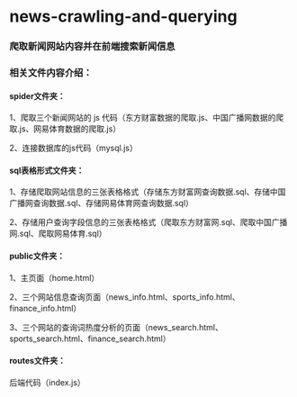 # news-crawling-and-querying
###  爬取新闻网站内容并在前端搜索新闻信息

### 相关文件内容介绍：

#### spider文件夹：

1、爬取三个新闻网站的 js 代码（东方财富数据的爬取.js、中国广播网数据的爬取.js、网易体育数据的爬取.js）

2、连接数据库的js代码（mysql.js）

#### sql表格形式文件夹：

1、存储爬取网站信息的三张表格格式（存储东方财富网查询数据.sql、存储中国广播网查询数据.sql、存储网易体育网查询数据.sql）

2、存储用户查询字段信息的三张表格格式（爬取东方财富网.sql、爬取中国广播网.sql、爬取网易体育.sql）

#### public文件夹：

1、主页面（home.html）

2、三个网站信息查询页面（news_info.html、sports_info.html、finance_info.html）

3、三个网站的查询词热度分析的页面（news_search.html、sports_search.html、finance_search.html）

#### routes文件夹：

后端代码（index.js）
